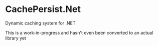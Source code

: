 # CachePersist.Net
Dynamic caching system for .NET

This is a work-in-progress and hasn't even been converted to an actual library yet
